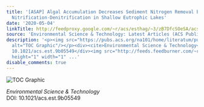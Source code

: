 ```yaml
---
title: '[ASAP] Algal Accumulation Decreases Sediment Nitrogen Removal by Uncoupling
  Nitrification-Denitrification in Shallow Eutrophic Lakes'
date: '2020-05-04'
linkTitle: http://feedproxy.google.com/~r/acs/esthag/~3/zB7DfcSOeSA/acs.est.9b05549
source: 'Environmental Science & Technology: Latest Articles (ACS Publications)'
description: '<p><img src="https://pubs.acs.org/na101/home/literatum/publisher/achs/journals/content/esthag/0/esthag.ahead-of-print/acs.est.9b05549/20200504/images/medium/es9b05549_0007.gif"
  alt="TOC Graphic"/></p><div><cite>Environmental Science & Technology</cite></div><div>DOI:
  10.1021/acs.est.9b05549</div><img src="http://feeds.feedburner.com/~r/acs/esthag/~4/zB7DfcSOeSA"
  height="1" width="1" ...'
disable_comments: true
---
```

<p><img src="https://pubs.acs.org/na101/home/literatum/publisher/achs/journals/content/esthag/0/esthag.ahead-of-print/acs.est.9b05549/20200504/images/medium/es9b05549_0007.gif" alt="TOC Graphic"/></p><div><cite>Environmental Science & Technology</cite></div><div>DOI: 10.1021/acs.est.9b05549</div><img src="http://feeds.feedburner.com/~r/acs/esthag/~4/zB7DfcSOeSA" height="1" width="1" ...